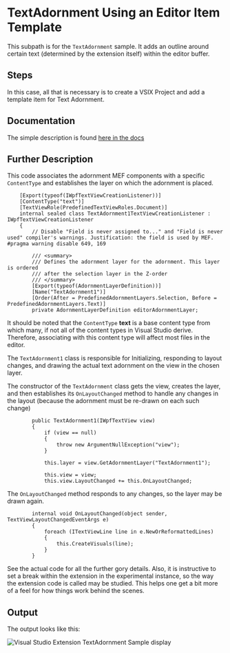 # TextAdornment Using an Editor Item Template
This subpath is for the ```TextAdornment``` sample.  It adds an outline around certain text (determined by the extension itself) within the editor buffer.

## Steps
In this case, all that is necessary is to create a VSIX Project and add a template item for Text Adornment.

## Documentation
The simple description is found [here in the docs](https://docs.microsoft.com/en-us/visualstudio/extensibility/creating-an-extension-with-an-editor-item-template?view=vs-2019#create-a-text-relative-adornment-extension)

## Further Description
This code associates the adornment MEF components with a specific `ContentType` and establishes the layer on which the adornment is placed.

```Csharp
    [Export(typeof(IWpfTextViewCreationListener))]
    [ContentType("text")]
    [TextViewRole(PredefinedTextViewRoles.Document)]
    internal sealed class TextAdornment1TextViewCreationListener : IWpfTextViewCreationListener
    {
        // Disable "Field is never assigned to..." and "Field is never used" compiler's warnings. Justification: the field is used by MEF.
#pragma warning disable 649, 169

        /// <summary>
        /// Defines the adornment layer for the adornment. This layer is ordered
        /// after the selection layer in the Z-order
        /// </summary>
        [Export(typeof(AdornmentLayerDefinition))]
        [Name("TextAdornment1")]
        [Order(After = PredefinedAdornmentLayers.Selection, Before = PredefinedAdornmentLayers.Text)]
        private AdornmentLayerDefinition editorAdornmentLayer;
```

It should be noted that the `ContentType` **text**  is a base content type from which many, if not all of the content types in Visual Studio derive.
Therefore, associating with this content type will affect most files in the editor.

The `TextAdornment1` class is responsible for Initializing, responding to layout changes, and drawing the actual text adornment on the view in the chosen layer.

The constructor of the `TextAdornment` class gets the view, creates the layer, and then establishes its `OnLayoutChanged` method to handle any changes in the layout (because the adornment must be re-drawn on each such change)

```Csharp
        public TextAdornment1(IWpfTextView view)
        {
            if (view == null)
            {
                throw new ArgumentNullException("view");
            }

            this.layer = view.GetAdornmentLayer("TextAdornment1");

            this.view = view;
            this.view.LayoutChanged += this.OnLayoutChanged;
```

The `OnLayoutChanged` method responds to any changes, so the layer may be drawn again.

```CSharp
        internal void OnLayoutChanged(object sender, TextViewLayoutChangedEventArgs e)
        {
            foreach (ITextViewLine line in e.NewOrReformattedLines)
            {
                this.CreateVisuals(line);
            }
        }
```

See the actual code for all the further gory details.   Also, it is instructive to set a break within the extension in the experimental instance, so the way the extension code is called may be studied.  This helps one get a bit more of a feel for how things work behind the scenes.

## Output
The output looks like this:

![Visual Studio Extension TextAdornment Sample display](https://user-images.githubusercontent.com/7321962/100616876-a3c52900-3311-11eb-96b4-37767209993b.jpg)
